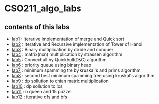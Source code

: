 # CSO211_algo_labs
## contents of this labs

- [lab1](https://github.com/lordcod99/CSO211_algo_labs/tree/main/lab1) : Iterarive implementation  of merge and Quick sort 
- [lab2](https://github.com/lordcod99/CSO211_algo_labs/tree/main/lab2) : Iterative and Recursive implementation of Tower of Hanoi
- [lab3](https://github.com/lordcod99/CSO211_algo_labs/tree/main/lab3) : Binary multiplication by divide and conquer 
- [lab4](https://github.com/lordcod99/CSO211_algo_labs/tree/main/lab4) : matrix(nxn) multiplication by strassen algorithm 
- [lab5](https://github.com/lordcod99/CSO211_algo_labs/tree/main/lab5) : Convexhull by Quickhull(D&C) algorithm 
- [lab6](https://github.com/lordcod99/CSO211_algo_labs/tree/main/lab6) : priority queue using binary heap
- [lab7](https://github.com/lordcod99/CSO211_algo_labs/tree/main/lab7) : minimum spamming tre by kruskal's and prims algorithm 
- [lab8](https://github.com/lordcod99/CSO211_algo_labs/tree/main/lab8) : second best minimum spamming tree using kruskal's algorithm 
- [lab9](https://github.com/lordcod99/CSO211_algo_labs/tree/main/lab9) : dp sollution to chian matrix multiplication 
- [lab10](https://github.com/lordcod99/CSO211_algo_labs/tree/main/lab10) : dp sollution to lcs
- [lab11](https://github.com/lordcod99/CSO211_algo_labs/tree/main/lab11) : n queen and 15 puzzel 
- [lab12](https://github.com/lordcod99/CSO211_algo_labs/tree/main/lab12) : iterative dfs and bfs 


